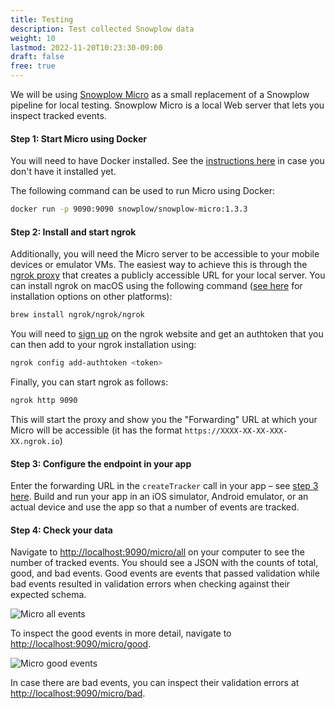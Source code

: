 ```yaml
---
title: Testing
description: Test collected Snowplow data
weight: 10
lastmod: 2022-11-20T10:23:30-09:00
draft: false
free: true 
---
```



We will be using [Snowplow Micro](https://docs.snowplow.io/docs/understanding-your-pipeline/what-is-snowplow-micro/) as a small replacement of a Snowplow pipeline for local testing.
Snowplow Micro is a local Web server that lets you inspect tracked events.

#### **Step 1:** Start Micro using Docker

You will need to have Docker installed.
See the [instructions here](https://docs.docker.com/get-docker/) in case you don't have it installed yet.

The following command can be used to run Micro using Docker:

```sh
docker run -p 9090:9090 snowplow/snowplow-micro:1.3.3
```

#### **Step 2:** Install and start ngrok

Additionally, you will need the Micro server to be accessible to your mobile devices or emulator VMs.
The easiest way to achieve this is through the [ngrok proxy](https://ngrok.com/) that creates a publicly accessible URL for your local server.
You can install ngrok on macOS using the following command ([see here](https://ngrok.com/download) for installation options on other platforms):

```sh
brew install ngrok/ngrok/ngrok
```

You will need to [sign up](https://dashboard.ngrok.com/signup) on the ngrok website and get an authtoken that you can then add to your ngrok installation using:

```sh
ngrok config add-authtoken <token>
```

Finally, you can start ngrok as follows:

```sh
ngrok http 9090
```

This will start the proxy and show you the "Forwarding" URL at which your Micro will be accessible (it has the format `https://XXXX-XX-XX-XXX-XX.ngrok.io`)

#### **Step 3:** Configure the endpoint in your app

Enter the forwarding URL in the `createTracker` call in your app – see [step 3 here](../1-setup#step-3-configure-the-tracker).
Build and run your app in an iOS simulator, Android emulator, or an actual device and use the app so that a number of events are tracked.

#### **Step 4:** Check your data

Navigate to [http://localhost:9090/micro/all](http://localhost:9090/micro/all) on your computer to see the number of tracked events.
You should see a JSON with the counts of total, good, and bad events.
Good events are events that passed validation while bad events resulted in validation errors when checking against their expected schema.

![Micro all events](../images/micro-all.png)

To inspect the good events in more detail, navigate to [http://localhost:9090/micro/good](http://localhost:9090/micro/good).

![Micro good events](../images/micro-good.png)

In case there are bad events, you can inspect their validation errors at [http://localhost:9090/micro/bad](http://localhost:9090/micro/bad).

